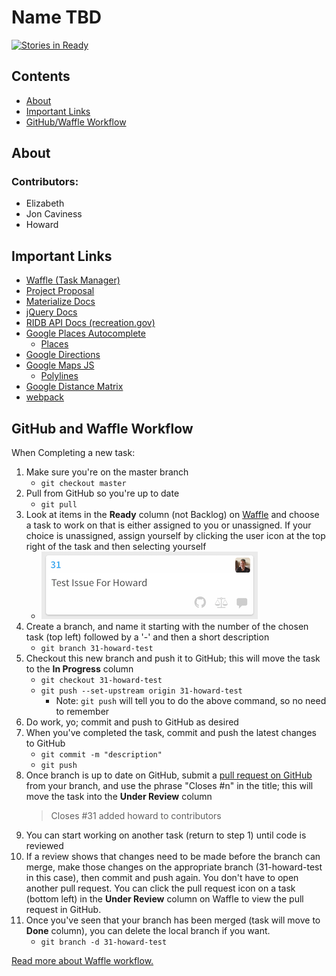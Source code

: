 # Name TBD

[![Stories in Ready](https://badge.waffle.io/ivthefourth/project-1.svg?label=ready&title=Ready)](https://waffle.io/ivthefourth/project-1)


## Contents
* [About](#about)
* [Important Links](#important-links)
* [GitHub/Waffle Workflow](#github-and-waffle-workflow)


## About

### Contributors:
* Elizabeth
* Jon Caviness
* Howard


## Important Links
* [Waffle (Task Manager)](https://waffle.io/ivthefourth/project-1)
* [Project Proposal](https://docs.google.com/document/d/1MgKZKyFO4m7cpf0CrR8cDIUgZWh9oPvnBqRZu461Bfw/)
* [Materialize Docs](http://materializecss.com/)
* [jQuery Docs](https://api.jquery.com/)
* [RIDB API Docs (recreation.gov)](https://usda.github.io/RIDB/)
* [Google Places Autocomplete](https://developers.google.com/maps/documentation/javascript/places-autocomplete)
    * [Places](https://developers.google.com/maps/documentation/javascript/places)
* [Google Directions](https://developers.google.com/maps/documentation/javascript/directions)
* [Google Maps JS](https://developers.google.com/maps/documentation/javascript/)
    * [Polylines](https://developers.google.com/maps/documentation/javascript/examples/polyline-simple)
* [Google Distance Matrix](https://developers.google.com/maps/documentation/javascript/distancematrix)
* [webpack](https://webpack.js.org/)



## GitHub and Waffle Workflow

When Completing a new task:
1. Make sure you're on the master branch
    * `git checkout master`
2. Pull from GitHub so you're up to date
    * `git pull`
3. Look at items in the **Ready** column (not Backlog) on [Waffle](https://waffle.io/ivthefourth/project-1) and choose a task to work on that is either assigned to you or unassigned. If your choice is unassigned, assign yourself by clicking the user icon at the top right of the task and then selecting yourself
    * ![Example Task](docs/example-task.png)
4. Create a branch, and name it starting with the number of the chosen task (top left) followed by a '-' and then a short description 
    * `git branch 31-howard-test`
5. Checkout this new branch and push it to GitHub; this will move the task to the **In Progress** column 
    * `git checkout 31-howard-test`
    * `git push --set-upstream origin 31-howard-test`
        * Note: `git push` will tell you to do the above command, so no need to remember
6. Do work, yo; commit and push to GitHub as desired
7. When you've completed the task, commit and push the latest changes to GitHub
    * `git commit -m "description"` 
    * `git push`
8. Once branch is up to date on GitHub, submit a [pull request on GitHub](https://github.com/ivthefourth/project-1/branches) from your branch, and use the phrase "Closes #n" in the title; this will move the task into the **Under Review** column
    > Closes #31 added howard to contributors
9. You can start working on another task (return to step 1) until code is reviewed
10. If a review shows that changes need to be made before the branch can merge, make those changes on the appropriate branch (31-howard-test in this case), then commit and push again. You don't have to open another pull request. You can click the pull request icon on a task (bottom left) in the **Under Review** column on Waffle to view the pull request in GitHub.
11. Once you've seen that your branch has been merged (task will move to **Done** column), you can delete the local branch if you want. 
    * `git branch -d 31-howard-test`

[Read more about Waffle workflow.](https://help.waffle.io/automatic-work-tracking/auto-work-tracking-basics/recommended-workflow-using-pull-requests-automatic-work-tracking)

